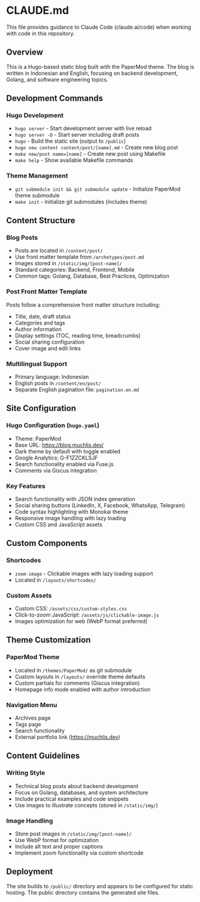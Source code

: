 # CLAUDE.md

This file provides guidance to Claude Code (claude.ai/code) when working with code in this repository.

## Overview

This is a Hugo-based static blog built with the PaperMod theme. The blog is written in Indonesian and English, focusing on backend development, Golang, and software engineering topics.

## Development Commands

### Hugo Development
- `hugo server` - Start development server with live reload
- `hugo server -D` - Start server including draft posts
- `hugo` - Build the static site (output to `/public`)
- `hugo new content content/post/[name].md` - Create new blog post
- `make new/post name=[name]` - Create new post using Makefile
- `make help` - Show available Makefile commands

### Theme Management
- `git submodule init && git submodule update` - Initialize PaperMod theme submodule
- `make init` - Initialize git submodules (includes theme)

## Content Structure

### Blog Posts
- Posts are located in `/content/post/`
- Use front matter template from `/archetypes/post.md`
- Images stored in `/static/img/[post-name]/`
- Standard categories: Backend, Frontend, Mobile
- Common tags: Golang, Database, Best Practices, Optimization

### Post Front Matter Template
Posts follow a comprehensive front matter structure including:
- Title, date, draft status
- Categories and tags
- Author information
- Display settings (TOC, reading time, breadcrumbs)
- Social sharing configuration
- Cover image and edit links

### Multilingual Support
- Primary language: Indonesian
- English posts in `/content/en/post/`
- Separate English pagination file: `pagination.en.md`

## Site Configuration

### Hugo Configuration (`hugo.yaml`)
- Theme: PaperMod
- Base URL: https://blog.muchlis.dev/
- Dark theme by default with toggle enabled
- Google Analytics: G-F1ZZCKLSJF
- Search functionality enabled via Fuse.js
- Comments via Giscus integration

### Key Features
- Search functionality with JSON index generation
- Social sharing buttons (LinkedIn, X, Facebook, WhatsApp, Telegram)
- Code syntax highlighting with Monokai theme
- Responsive image handling with lazy loading
- Custom CSS and JavaScript assets

## Custom Components

### Shortcodes
- `zoom-image` - Clickable images with lazy loading support
- Located in `/layouts/shortcodes/`

### Custom Assets
- Custom CSS: `/assets/css/custom-styles.css`
- Click-to-zoom JavaScript: `/assets/js/clickable-image.js`
- Images optimization for web (WebP format preferred)

## Theme Customization

### PaperMod Theme
- Located in `/themes/PaperMod/` as git submodule
- Custom layouts in `/layouts/` override theme defaults
- Custom partials for comments (Giscus integration)
- Homepage info mode enabled with author introduction

### Navigation Menu
- Archives page
- Tags page  
- Search functionality
- External portfolio link (https://muchlis.dev)

## Content Guidelines

### Writing Style
- Technical blog posts about backend development
- Focus on Golang, databases, and system architecture
- Include practical examples and code snippets
- Use images to illustrate concepts (stored in `/static/img/`)

### Image Handling
- Store post images in `/static/img/[post-name]/`
- Use WebP format for optimization
- Include alt text and proper captions
- Implement zoom functionality via custom shortcode

## Deployment

The site builds to `/public/` directory and appears to be configured for static hosting. The public directory contains the generated site files.